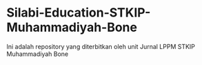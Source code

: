 # Silabi-Education-STKIP-Muhammadiyah-Bone
Ini adalah repository yang diterbitkan oleh unit Jurnal LPPM STKIP Muhammadiyah Bone
